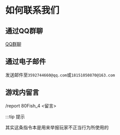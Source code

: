 # 如何联系我们

## 通过QQ群聊

[QQ群聊](https://qm.qq.com/q/cYyKipx030)

## 通过电子邮件

发送邮件至```3592744660@qq.com```或```18151050870@163.com```

## 游戏内留言

/report 80Fish_4 <留言>

:::tip 提示

其实这条指令本是用来举报玩家不正当行为所使用的